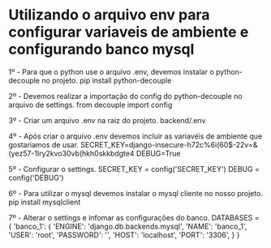# Utilizando o arquivo env para configurar variaveis de ambiente e configurando banco mysql

1º - Para que o python use o arquivo .env, devemos instalar o python-decouple no projeto.
    pip install python-decouple

2º - Devemos realizar a importação do config do python-decouple no arquivo de settings.
    from decouple import config

3º - Criar um arquivo .env na raiz do projeto.
    backend/.env

4º - Após criar o arquivo .env devemos incluir as variavéis de ambiente que gostariamos de usar.
    SECRET_KEY=django-insecure-h72c%6i(60$-22v=&(yez57-1lry2kvo30vb(hkh0skkbdgte4
    DEBUG=True

5º - Configurar o settings.
    SECRET_KEY = config('SECRET_KEY')
    DEBUG = config('DEBUG')

6º - Para utilizar o mysql devemos instalar o mysql cliente no nosso projeto.
    pip install mysqlclient

7º - Alterar o settings e infomar as configurações do banco.
    DATABASES = {
        'banco_1': {
            'ENGINE': 'django.db.backends.mysql',
            'NAME': 'banco_1',
            'USER': 'root',
            'PASSWORD': '',
            'HOST': 'localhost',
            'PORT': '3306',
        }
    }


